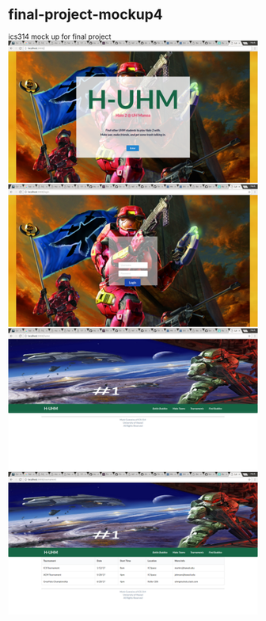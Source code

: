 # final-project-mockup4
ics314 mock up for final project
<img class="ui image" src="landing.png">
<img class="ui image" src="loginpage.png">
<img class="ui image" src="homepage.png">
<img class="ui image" src="tournament.png">
